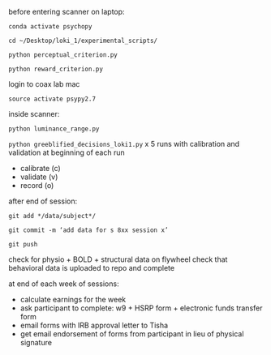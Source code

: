 

before entering scanner on laptop: 

`conda activate psychopy`

`cd ~/Desktop/loki_1/experimental_scripts/`

`python perceptual_criterion.py`

`python reward_criterion.py`

login to coax lab mac

`source activate psypy2.7`

inside scanner: 

`python luminance_range.py`

`python greeblified_decisions_loki1.py` x 5 runs with calibration and validation at beginning of each run

  * calibrate (c) 
  * validate  (v)
  * record (o) 

after end of session: 

`git add */data/subject*/`

`git commit -m ‘add data for s 8xx session x’ `

`git push`

check for physio + BOLD + structural data on flywheel 
check that behavioral data is uploaded to repo and complete

at end of each week of sessions:

* calculate earnings for the week
* ask participant to complete:
w9 + HSRP form + electronic funds transfer form
* email forms with IRB approval letter to Tisha
* get email endorsement of forms from participant in lieu of physical signature

